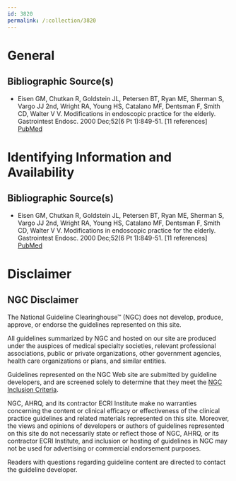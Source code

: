 ```yaml
---
id: 3820
permalink: /:collection/3820
---
```


# General

## Bibliographic Source(s)

- Eisen GM, Chutkan R, Goldstein JL, Petersen BT, Ryan ME, Sherman S, Vargo JJ 2nd, Wright RA, Young HS, Catalano MF, Dentsman F, Smith CD, Walter V V. Modifications in endoscopic practice for the elderly. Gastrointest Endosc. 2000 Dec;52(6 Pt 1):849-51. [11 references] [ PubMed ](http://www.ncbi.nlm.nih.gov/entrez/query.fcgi?cmd=Retrieve&db=pubmed&dopt=Abstract&list_uids=11182689)

# Identifying Information and Availability

## Bibliographic Source(s)

- Eisen GM, Chutkan R, Goldstein JL, Petersen BT, Ryan ME, Sherman S, Vargo JJ 2nd, Wright RA, Young HS, Catalano MF, Dentsman F, Smith CD, Walter V V. Modifications in endoscopic practice for the elderly. Gastrointest Endosc. 2000 Dec;52(6 Pt 1):849-51. [11 references] [ PubMed ](http://www.ncbi.nlm.nih.gov/entrez/query.fcgi?cmd=Retrieve&db=pubmed&dopt=Abstract&list_uids=11182689)

# Disclaimer

## NGC Disclaimer

The National Guideline Clearinghouse™ (NGC) does not develop, produce, approve, or endorse the guidelines represented on this site.

All guidelines summarized by NGC and hosted on our site are produced under the auspices of medical specialty societies, relevant professional associations, public or private organizations, other government agencies, health care organizations or plans, and similar entities.

Guidelines represented on the NGC Web site are submitted by guideline developers, and are screened solely to determine that they meet the [NGC Inclusion Criteria](/help-and-about/summaries/inclusion-criteria).

NGC, AHRQ, and its contractor ECRI Institute make no warranties concerning the content or clinical efficacy or effectiveness of the clinical practice guidelines and related materials represented on this site. Moreover, the views and opinions of developers or authors of guidelines represented on this site do not necessarily state or reflect those of NGC, AHRQ, or its contractor ECRI Institute, and inclusion or hosting of guidelines in NGC may not be used for advertising or commercial endorsement purposes.

Readers with questions regarding guideline content are directed to contact the guideline developer.

